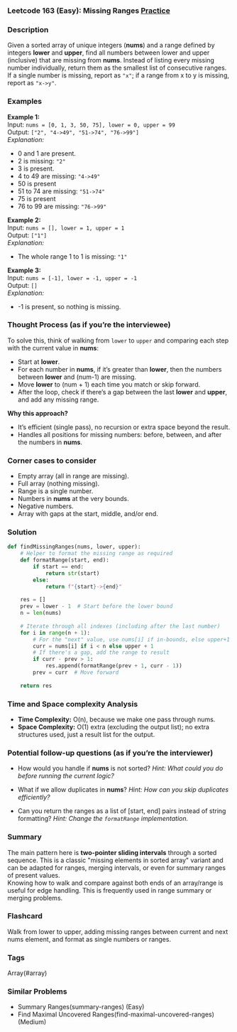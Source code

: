 ### Leetcode 163 (Easy): Missing Ranges [Practice](https://leetcode.com/problems/missing-ranges)

### Description  
Given a sorted array of unique integers (**nums**) and a range defined by integers **lower** and **upper**, find all numbers between lower and upper (inclusive) that are missing from **nums**. Instead of listing every missing number individually, return them as the smallest list of consecutive ranges.  
If a single number is missing, report as `"x"`; if a range from x to y is missing, report as `"x->y"`.

### Examples  

**Example 1:**  
Input: `nums = [0, 1, 3, 50, 75], lower = 0, upper = 99`  
Output: `["2", "4->49", "51->74", "76->99"]`  
*Explanation:*  
- 0 and 1 are present.  
- 2 is missing: `"2"`  
- 3 is present.  
- 4 to 49 are missing: `"4->49"`  
- 50 is present  
- 51 to 74 are missing: `"51->74"`  
- 75 is present  
- 76 to 99 are missing: `"76->99"`  

**Example 2:**  
Input: `nums = [], lower = 1, upper = 1`  
Output: `["1"]`  
*Explanation:*  
- The whole range 1 to 1 is missing: `"1"`  

**Example 3:**  
Input: `nums = [-1], lower = -1, upper = -1`  
Output: `[]`  
*Explanation:*  
- -1 is present, so nothing is missing.

### Thought Process (as if you’re the interviewee)  
To solve this, think of walking from `lower` to `upper` and comparing each step with the current value in **nums**:  
- Start at **lower**.  
- For each number in **nums**, if it’s greater than **lower**, then the numbers between **lower** and (num-1) are missing.  
- Move **lower** to (num + 1) each time you match or skip forward.  
- After the loop, check if there’s a gap between the last **lower** and **upper**, and add any missing range.  

**Why this approach?**  
- It’s efficient (single pass), no recursion or extra space beyond the result.  
- Handles all positions for missing numbers: before, between, and after the numbers in **nums**.

### Corner cases to consider  
- Empty array (all in range are missing).  
- Full array (nothing missing).  
- Range is a single number.  
- Numbers in **nums** at the very bounds.  
- Negative numbers.  
- Array with gaps at the start, middle, and/or end.

### Solution

```python
def findMissingRanges(nums, lower, upper):
    # Helper to format the missing range as required
    def formatRange(start, end):
        if start == end:
            return str(start)
        else:
            return f"{start}->{end}"
    
    res = []
    prev = lower - 1  # Start before the lower bound
    n = len(nums)
    
    # Iterate through all indexes (including after the last number)
    for i in range(n + 1):
        # For the "next" value, use nums[i] if in-bounds, else upper+1
        curr = nums[i] if i < n else upper + 1
        # If there's a gap, add the range to result
        if curr - prev > 1:
            res.append(formatRange(prev + 1, curr - 1))
        prev = curr  # Move forward
    
    return res
```

### Time and Space complexity Analysis  

- **Time Complexity:** O(n), because we make one pass through nums.
- **Space Complexity:** O(1) extra (excluding the output list); no extra structures used, just a result list for the output.

### Potential follow-up questions (as if you’re the interviewer)  

- How would you handle if **nums** is not sorted?
  *Hint: What could you do before running the current logic?*

- What if we allow duplicates in **nums**?
  *Hint: How can you skip duplicates efficiently?*

- Can you return the ranges as a list of [start, end] pairs instead of string formatting?
  *Hint: Change the `formatRange` implementation.*

### Summary
The main pattern here is **two-pointer sliding intervals** through a sorted sequence. This is a classic "missing elements in sorted array" variant and can be adapted for ranges, merging intervals, or even for summary ranges of present values.  
Knowing how to walk and compare against both ends of an array/range is useful for edge handling. This is frequently used in range summary or merging problems.


### Flashcard
Walk from lower to upper, adding missing ranges between current and next nums element, and format as single numbers or ranges.

### Tags
Array(#array)

### Similar Problems
- Summary Ranges(summary-ranges) (Easy)
- Find Maximal Uncovered Ranges(find-maximal-uncovered-ranges) (Medium)